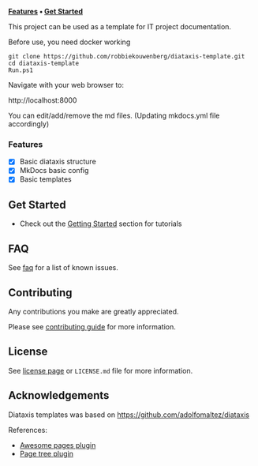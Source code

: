 **[Features](#features) • [Get Started](#get-started)**

This project can be used as a template for IT project documentation.

Before use, you need docker working

    git clone https://github.com/robbiekouwenberg/diataxis-template.git
    cd diataxis-template
    Run.ps1

Navigate with your web browser to:
  
  http://localhost:8000


You can edit/add/remove the md files. (Updating mkdocs.yml file accordingly)

### Features

- [x] Basic diataxis structure
- [x] MkDocs basic config
- [x] Basic templates

## Get Started

- Check out the [Getting Started](getting-started/index.md) section for tutorials

## FAQ

See [faq](reference/faq.md) for a list of known issues.

## Contributing

Any contributions you make are greatly appreciated.

Please see [contributing guide](reference/contributing.md) for more information.

## License

See [license page](reference/license.md) or `LICENSE.md` file for more information.

## Acknowledgements

Diataxis templates was based on https://github.com/adolfomaltez/diataxis

References:

- [Awesome pages plugin](https://github.com/lukasgeiter/mkdocs-awesome-pages-plugin)
- [Page tree plugin](https://github.com/tombreit/mkdocs-pagetree-plugin)
